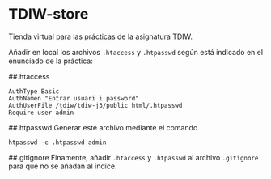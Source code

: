 # TDIW-store

Tienda virtual para las prácticas de la asignatura TDIW.

Añadir en local los archivos `.htaccess` y `.htpasswd` según está indicado en el enunciado de la práctica:

##.htaccess
```
AuthType Basic
AuthNamen "Entrar usuari i password"
AuthUserFile /tdiw/tdiw-j3/public_html/.htpasswd
Require user admin
```

##.htpasswd
Generar este archivo mediante el comando 
```
htpasswd -c .htpasswd admin
```

##.gitignore
Finamente, añadir `.htaccess` y `.htpasswd` al archivo `.gitignore` para que no se añadan al índice.
